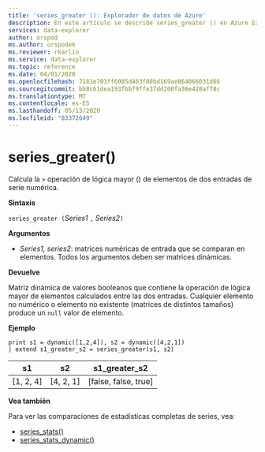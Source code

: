 ```yaml
---
title: 'series_greater (): Explorador de datos de Azure'
description: En este artículo se describe series_greater () en Azure Explorador de datos.
services: data-explorer
author: orspod
ms.author: orspodek
ms.reviewer: rkarlin
ms.service: data-explorer
ms.topic: reference
ms.date: 04/01/2020
ms.openlocfilehash: 7181e703ff6085d463f80bd169ae064066031d66
ms.sourcegitcommit: bb8c61dea193fbbf9ffe37dd200fa36e428aff8c
ms.translationtype: MT
ms.contentlocale: es-ES
ms.lasthandoff: 05/13/2020
ms.locfileid: "83372649"
---
```

# <a name="series_greater"></a>series_greater()

Calcula la `>` operación de lógica mayor () de elementos de dos entradas de serie numérica.

**Sintaxis**

`series_greater (`*Series1* `,` *Series2*`)`

**Argumentos**

* *Series1, series2*: matrices numéricas de entrada que se comparan en elementos. Todos los argumentos deben ser matrices dinámicas. 

**Devuelve**

Matriz dinámica de valores booleanos que contiene la operación de lógica mayor de elementos calculados entre las dos entradas. Cualquier elemento no numérico o elemento no existente (matrices de distintos tamaños) produce un `null` valor de elemento.

**Ejemplo**

<!-- csl: https://help.kusto.windows.net:443/Samples -->
```kusto
print s1 = dynamic([1,2,4]), s2 = dynamic([4,2,1])
| extend s1_greater_s2 = series_greater(s1, s2)
```

|s1|s2|s1_greater_s2|
|---|---|---|
|[1, 2, 4]|[4, 2, 1]|[false, false, true]|

**Vea también**

Para ver las comparaciones de estadísticas completas de series, vea:
* [series_stats()](series-statsfunction.md)
* [series_stats_dynamic()](series-stats-dynamicfunction.md)
